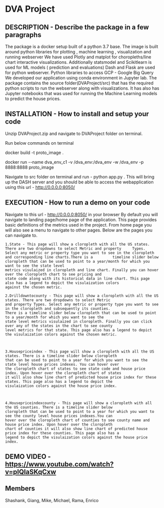 # DVA Project



## DESCRIPTION - Describe the package in a few paragraphs

The package is a docker setup built of a python 3.7 base. 
The image is built around python libraries for plotting , machine learning , visualization and running webserver
We have used Plotly and matplot for choropleths/line chart interactive visualizations. Additionally statsmodel and 
Scikitlearn is used for ML models ( prediction and evaluations)
Dash and Flask are used for python webserver.
Python libraries to access GCP - Google Big Query 
We developed our application using conda environment in Jupyter lab.
The package contains the source folder(DVAProject/src) that has the required python scripts to run the webserver along with visualizations.
It has also has Jupyter notebooks that was used for running the Machine Learning models to predict the house prices.




## INSTALLATION - How to install and setup your code

Unzip DVAProject.zip and navigate to DVAProject folder on terminal. 

Run below commands on terminal

docker build -t proto_image .

docker run --name dva_env_c1 -v <local path to your DVAProject>/dva_env:/dva_env -w /dva_env -p 8888:8888 proto_image

Navigate to src folder on terminal and run - python app.py . This will bring up the DASH server and you should be 
    able to access the webapplication using this url - http://0.0.0.0:8050/

## EXECUTION - How to run a demo on your code
 Navigate to this url - http://0.0.0.0:8050/ in your browser
    By default you will navigate to landing page/home page of the application. This page provides basic definitions of the 
    metrics used in the project. From home page you will also see a menu to navigate to other pages. Below are the pages
    you can navigate to.
    
    1.State - This page will show a cloropleth with all the US states. There are two dropdowns to select Metric and property     Types. Select any metric or property type you want to see in the cloropleth and corresponding line charts.There is a         timeline slider below cloropleth that can be used to point to a year/month for which you want to see the state level 
    metrics visulaized in cloropleth and line chart. Finally you can hover over the cloropleth chart to see pricing and 
    state code along with its historical data in line chart. This page also has a legend to depict the visulaization colors 
    against the chosen metric.
    
    2.Drilldowntocounty - This page will show a cloropleth with all the US states. There are two dropdowns to select Metric 
    and property Types. Select any metric or property type you want to see in the cloropleth and subsequently its counties. 
    There is a timeline slider below cloropleth that can be used to point to a year/month for which you want to see the 
    state level metrics visulaized in cloropleth. Finally you can click over any of the states in the chart to see county 
    level metrics for that state. This page also has a legend to depict the visulaization colors against the chosen metric.


    
    3.Housepriceindex - This page will show a cloropleth with all the US states. There is a timeline slider below cloropleth 
    that can be used to point to a year for which you want to see the state level house prices indexes. You can hover over 
    the cloropleth chart of states to see state code and house price index. Upon hover over the cloropleth chart of states 
    it will also show line chart of predicted house price index for these states. This page also has a legend to depict the 
    visulaization colors against the house price index.
    
    
       
    4.Housepriceindexcounty - This page will show a cloropleth with all the US counties. There is a timeline slider below 
    cloropleth that can be used to point to a year for which you want to see the county level house prices indexes.You can 
    hover over the cloropleth chart of counties to see county name and house price index. Upon hover over the cloropleth 
    chart of counties it will also show line chart of predicted house price index for these counties. This page also has a 
    legend to depict the visulaization colors against the house price index.
     

## DEMO VIDEO - https://www.youtube.com/watch?v=pIQIaSKqCxw


## Members

Shashank, Giang, Mike, Michael, Rama, Enrico



